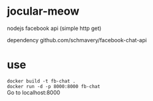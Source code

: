 # jocular-meow
nodejs facebook api (simple http get)

dependency github.com/schmavery/facebook-chat-api

# use
`docker build -t fb-chat .  `  
`docker run -d -p 8000:8000 fb-chat`  
Go to localhost:8000
